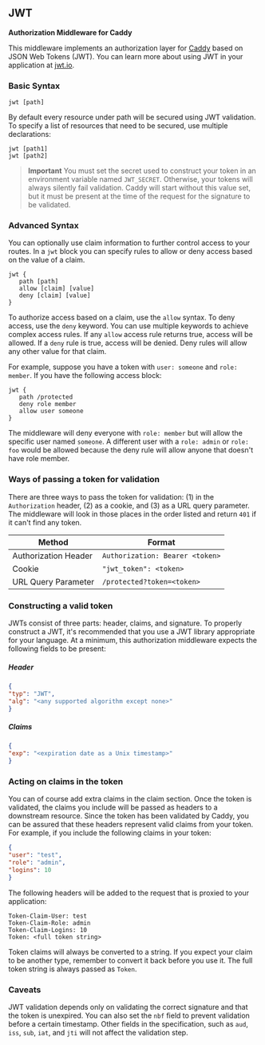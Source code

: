 ## JWT

**Authorization Middleware for Caddy**

This middleware implements an authorization layer for [Caddy](https://caddyserver.com) based on JSON Web Tokens (JWT).  You can learn more about using JWT in your application at [jwt.io](https://jwt.io).

### Basic Syntax


```
jwt [path]
```

By default every resource under path will be secured using JWT validation.  To specify a list of resources that need to be secured, use multiple declarations:

```
jwt [path1]
jwt [path2]
```

> **Important** You must set the secret used to construct your token in an environment variable named `JWT_SECRET`.  Otherwise, your tokens will always silently fail validation.  Caddy will start without this value set, but it must be present at the time of the request for the signature to be validated. 

### Advanced Syntax

You can optionally use claim information to further control access to your routes.  In a `jwt` block you can specify rules to allow or deny access based on the value of a claim.

```
jwt {
   path [path]
   allow [claim] [value]
   deny [claim] [value]
}
```

To authorize access based on a claim, use the `allow` syntax.  To deny access, use the `deny` keyword.  You can use multiple keywords to achieve complex access rules.  If any `allow` access rule returns true, access will be allowed.  If a `deny` rule is true, access will be denied.  Deny rules will allow any other value for that claim.   

  For example, suppose you have a token with `user: someone` and `role: member`.  If you have the following access block:

```
jwt {
   path /protected
   deny role member
   allow user someone
}
```

The middleware will deny everyone with `role: member` but will allow the specific user named `someone`.  A different user with a `role: admin` or `role: foo` would be allowed because the deny rule will allow anyone that doesn't have role member.

### Ways of passing a token for validation

There are three ways to pass the token for validation: (1) in the `Authorization` header, (2) as a cookie, and (3) as a URL query parameter.  The middleware will look in those places in the order listed and return `401` if it can't find any token.

| Method               | Format                          |
| -------------------- | ------------------------------- |
| Authorization Header | `Authorization: Bearer <token>` |
| Cookie               | `"jwt_token": <token>`          |
| URL Query Parameter  | `/protected?token=<token>`      |

### Constructing a valid token

JWTs consist of three parts: header, claims, and signature.  To properly construct a JWT, it's recommended that you use a JWT library appropriate for your language.  At a minimum, this authorization middleware expects the following fields to be present:

##### Header
```json
{
"typ": "JWT",
"alg": "<any supported algorithm except none>"
}
```

##### Claims
```json
{
"exp": "<expiration date as a Unix timestamp>"
}
```

### Acting on claims in the token

You can of course add extra claims in the claim section.  Once the token is validated, the claims you include will be passed as headers to a downstream resource.  Since the token has been validated by Caddy, you can be assured that these headers represent valid claims from your token.  For example, if you include the following claims in your token:

```json
{
"user": "test",
"role": "admin",
"logins": 10
}
```

The following headers will be added to the request that is proxied to your application:

```
Token-Claim-User: test
Token-Claim-Role: admin
Token-Claim-Logins: 10
Token: <full token string>
```

Token claims will always be converted to a string.  If you expect your claim to be another type, remember to convert it back before you use it.  The full token string is always passed as `Token`.

### Caveats

JWT validation depends only on validating the correct signature and that the token is unexpired.  You can also set the `nbf` field to prevent validation before a certain timestamp.  Other fields in the specification, such as `aud`, `iss`, `sub`, `iat`, and `jti` will not affect the validation step.
